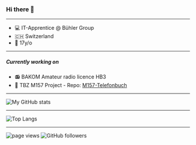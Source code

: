 ### Hi there 👋

---

- 💻 IT-Apprentice @ Bühler Group
- 🇨🇭 Switzerland
- 🍰 17y/o

---
##### Currently working on
- 📻 BAKOM Amateur radio licence HB3
- 📗 TBZ M157 Project - Repo: [M157-Telefonbuch](https://github.com/sandrolenz/M157-Telefonbuch)
---

![My GitHub stats](https://github-readme-stats.vercel.app/api?username=sandrolenz&show_icons=true&theme=dark&count_private=true&hide=prs,issues&include_all_commits=true)

---

![Top Langs](https://github-readme-stats.vercel.app/api/top-langs/?username=sandrolenz&theme=dark&layout=compact) 

---

<p align="left">
  <a>
    <img src="https://komarev.com/ghpvc/?username=sandrolenz" alt="page views" />
  </a>
  </a>
  <a>
    <img alt="GitHub followers" src="https://img.shields.io/github/followers/sandrolenz?color=green&logo=github">
  </a>
</p>

